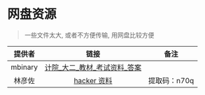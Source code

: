 # 网盘资源
> 一些文件太大, 或者不方便传输, 用网盘比较方便


提供者| 链接|备注
:-:|:-:|:-:
mbinary| [计院_大二_教材_考试资料_答案](https://pan.baidu.com/s/1IUsB05MuIREbD_NY5Bqnog)|
林彦佐 | [hacker 资料](https://pan.baidu.com/s/1huDFi1hMMSVlTwvxhEIrpQ)|提取码：n70q 


